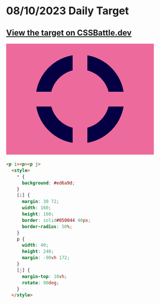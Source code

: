 # 08/10/2023 Daily Target

## [View the target on CSSBattle.dev](https://cssbattle.dev/play/OVnv5gz2gykxoPZq7d6S)

![Alt text](img/target_GBBxmF5.png?raw=true "Target 08/10/2023")

```html
<p i><p><p j>
  <style>
    * {
      background: #ed6a9d;
    }
    [i] {
      margin: 30 72;
      width: 160;
      height: 160;
      border: solid#050044 40px;
      border-radius: 50%;
    }
    p {
      width: 40;
      height: 240;
      margin: -90vh 172;
    }
    [j] {
      margin-top: 10vh;
      rotate: 90deg;
    }
  </style>
```
